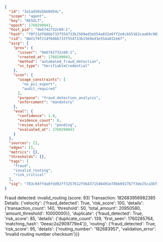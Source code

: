 ```json
{
  "id": "3a1ad50a5bb0d54c",
  "scope": "agent",
  "key": "RESULT",
  "epoch": 1760290043,
  "host_pid": "9e6742732c60:1",
  "hash": "f0f21df68bb733f554733b1569ed3e554a832e6ff2e9cb55162caa69c90259ee",
  "cid": "QmV1f0f21df68bb733f554733b1569ed3e554a832e6f",
  "aicp": {
    "prov": {
      "issuer": "9e6742732c60:1",
      "created_at": 1760290043,
      "method": "automated_fraud_detection",
      "vc_type": "VerifiableCredential"
    },
    "ucon": {
      "usage_constraints": [
        "no_pii_export",
        "audit_required"
      ],
      "purpose": "fraud_detection_analysis",
      "enforcement": "mandatory"
    },
    "eval": {
      "confidence": 1.0,
      "evidence_count": 0,
      "review_status": "pending",
      "evaluated_at": 1760290043
    }
  },
  "sources": [],
  "edges": [],
  "metrics": {},
  "thresholds": {},
  "tags": [
    "fraud",
    "invalid_routing",
    "risk_critical"
  ],
  "sig": "783c04ffda0fdd92ff3257612f564371546491e78bb6927b7f3de25ca38f149c"
}
```

Fraud detected: invalid_routing (score: 93)
Transaction: 182683956982385
Details: {'velocity': {'fraud_detected': True, 'risk_score': 100, 'details': {'transaction_count': 140, 'threshold': 50, 'total_amount': 20950580, 'amount_threshold': 10000000}}, 'duplicate': {'fraud_detected': True, 'risk_score': 85, 'details': {'duplicate_count': 139, 'first_seen': 1760285764, 'matching_hash': '0eeac2a2909779e4'}}, 'routing': {'fraud_detected': True, 'risk_score': 95, 'details': {'routing_number': '182683957', 'validation_error': 'Invalid routing number checksum'}}}
